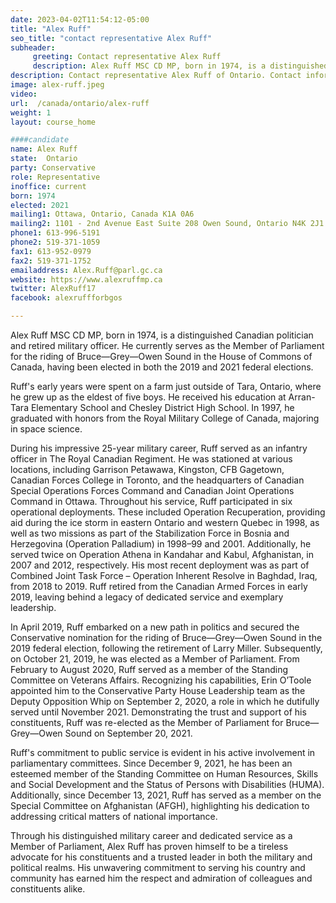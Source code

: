 ```yaml
---
date: 2023-04-02T11:54:12-05:00
title: "Alex Ruff"
seo_title: "contact representative Alex Ruff"
subheader:
     greeting: Contact representative Alex Ruff
     description: Alex Ruff MSC CD MP, born in 1974, is a distinguished Canadian politician and retired military officer.
description: Contact representative Alex Ruff of Ontario. Contact information for Alex Ruff includes email address, phone number, and mailing address.
image: alex-ruff.jpeg
video:
url:  /canada/ontario/alex-ruff
weight: 1
layout: course_home

####candidate
name: Alex Ruff
state:	Ontario
party: Conservative
role: Representative
inoffice: current
born: 1974
elected: 2021
mailing1: Ottawa, Ontario, Canada K1A 0A6
mailing2: 1101 - 2nd Avenue East Suite 208 Owen Sound, Ontario N4K 2J1
phone1: 613-996-5191
phone2: 519-371-1059
fax1: 613-952-0979
fax2: 519-371-1752
emailaddress: Alex.Ruff@parl.gc.ca
website: https://www.alexruffmp.ca
twitter: AlexRuff17
facebook: alexruffforbgos

---
```


Alex Ruff MSC CD MP, born in 1974, is a distinguished Canadian politician and retired military officer. He currently serves as the Member of Parliament for the riding of Bruce—Grey—Owen Sound in the House of Commons of Canada, having been elected in both the 2019 and 2021 federal elections.

Ruff's early years were spent on a farm just outside of Tara, Ontario, where he grew up as the eldest of five boys. He received his education at Arran-Tara Elementary School and Chesley District High School. In 1997, he graduated with honors from the Royal Military College of Canada, majoring in space science.

During his impressive 25-year military career, Ruff served as an infantry officer in The Royal Canadian Regiment. He was stationed at various locations, including Garrison Petawawa, Kingston, CFB Gagetown, Canadian Forces College in Toronto, and the headquarters of Canadian Special Operations Forces Command and Canadian Joint Operations Command in Ottawa. Throughout his service, Ruff participated in six operational deployments. These included Operation Recuperation, providing aid during the ice storm in eastern Ontario and western Quebec in 1998, as well as two missions as part of the Stabilization Force in Bosnia and Herzegovina (Operation Palladium) in 1998–99 and 2001. Additionally, he served twice on Operation Athena in Kandahar and Kabul, Afghanistan, in 2007 and 2012, respectively. His most recent deployment was as part of Combined Joint Task Force – Operation Inherent Resolve in Baghdad, Iraq, from 2018 to 2019. Ruff retired from the Canadian Armed Forces in early 2019, leaving behind a legacy of dedicated service and exemplary leadership.

In April 2019, Ruff embarked on a new path in politics and secured the Conservative nomination for the riding of Bruce—Grey—Owen Sound in the 2019 federal election, following the retirement of Larry Miller. Subsequently, on October 21, 2019, he was elected as a Member of Parliament. From February to August 2020, Ruff served as a member of the Standing Committee on Veterans Affairs. Recognizing his capabilities, Erin O’Toole appointed him to the Conservative Party House Leadership team as the Deputy Opposition Whip on September 2, 2020, a role in which he dutifully served until November 2021. Demonstrating the trust and support of his constituents, Ruff was re-elected as the Member of Parliament for Bruce—Grey—Owen Sound on September 20, 2021.

Ruff's commitment to public service is evident in his active involvement in parliamentary committees. Since December 9, 2021, he has been an esteemed member of the Standing Committee on Human Resources, Skills and Social Development and the Status of Persons with Disabilities (HUMA). Additionally, since December 13, 2021, Ruff has served as a member on the Special Committee on Afghanistan (AFGH), highlighting his dedication to addressing critical matters of national importance.

Through his distinguished military career and dedicated service as a Member of Parliament, Alex Ruff has proven himself to be a tireless advocate for his constituents and a trusted leader in both the military and political realms. His unwavering commitment to serving his country and community has earned him the respect and admiration of colleagues and constituents alike.
